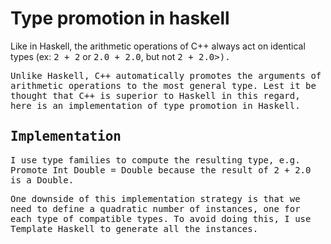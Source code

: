 Type promotion in haskell
=========================

Like in Haskell, the arithmetic operations of C++ always act on identical types (ex: <tt>2 + 2</tt> or <tt>2.0 + 2.0</tt>, but not <tt>2 + 2.0</t>>).

Unlike Haskell, C++ automatically promotes the arguments of arithmetic operations to the most general type. Lest it be thought that C++ is superior to Haskell in this regard, here is an implementation of type promotion in Haskell.


Implementation
--------------

I use type families to compute the resulting type, e.g. <tt>Promote Int Double = Double</t> because the result of <tt>2 + 2.0</tt> is a <tt>Double</tt>.

One downside of this implementation strategy is that we need to define a quadratic number of instances, one for each type of compatible types. To avoid doing this, I use Template Haskell to generate all the instances.
